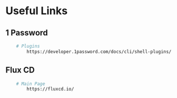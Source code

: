# Useful Links

## 1 Password

```bash
    # Plugins
        https://developer.1password.com/docs/cli/shell-plugins/
```

## Flux CD

```bash
    # Main Page
        https://fluxcd.io/
```

